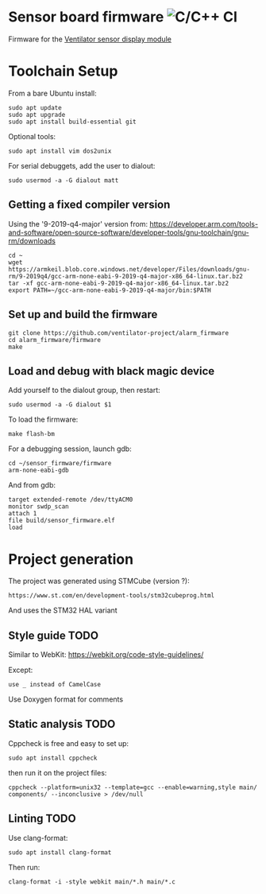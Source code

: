 # Sensor board firmware ![C/C++ CI](https://github.com/cibomahto/sensor_firmware/workflows/C/C++%20CI/badge.svg)

Firmware for the [Ventilator sensor display module](https://github.com/ventilator-project/sensor_module)

# Toolchain Setup

From a bare Ubuntu install:

    sudo apt update
    sudo apt upgrade
    sudo apt install build-essential git

Optional tools:

    sudo apt install vim dos2unix

For serial debuggets, add the user to dialout:

    sudo usermod -a -G dialout matt

## Getting a fixed compiler version

Using the '9-2019-q4-major' version from:
https://developer.arm.com/tools-and-software/open-source-software/developer-tools/gnu-toolchain/gnu-rm/downloads

    cd ~
    wget https://armkeil.blob.core.windows.net/developer/Files/downloads/gnu-rm/9-2019q4/gcc-arm-none-eabi-9-2019-q4-major-x86_64-linux.tar.bz2
    tar -xf gcc-arm-none-eabi-9-2019-q4-major-x86_64-linux.tar.bz2
    export PATH=~/gcc-arm-none-eabi-9-2019-q4-major/bin:$PATH

## Set up and build the firmware

    git clone https://github.com/ventilator-project/alarm_firmware
    cd alarm_firmware/firmware
    make

## Load and debug with black magic device

Add yourself to the dialout group, then restart:

    sudo usermod -a -G dialout $1

To load the firmware:

    make flash-bm

For a debugging session, launch gdb:

    cd ~/sensor_firmware/firmware
    arm-none-eabi-gdb

And from gdb:

    target extended-remote /dev/ttyACM0
    monitor swdp_scan
    attach 1
    file build/sensor_firmware.elf
    load
    

# Project generation

The project was generated using STMCube (version ?):

    https://www.st.com/en/development-tools/stm32cubeprog.html

And uses the STM32 HAL variant


## Style guide TODO

Similar to WebKit: https://webkit.org/code-style-guidelines/

Except:

    use _ instead of CamelCase

Use Doxygen format for comments

## Static analysis TODO

Cppcheck is free and easy to set up:

    sudo apt install cppcheck

then run it on the project files:

    cppcheck --platform=unix32 --template=gcc --enable=warning,style main/ components/ --inconclusive > /dev/null

## Linting TODO

Use clang-format:

    sudo apt install clang-format

Then run:

    clang-format -i -style webkit main/*.h main/*.c

